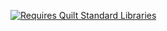 [![Requires Quilt Standard Libraries](https://cdn.jsdelivr.net/npm/@intergrav/devins-badges@2/assets/cozy/requires/quilt-standard-libraries_64h.png)](https://modrinth.com/mod/qsl)
